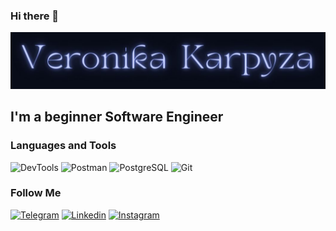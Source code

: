 ### Hi there 👋

![Header](https://github.com/VVerynika/Vverynika/blob/main/assets/VK1.jpg)

## I'm a beginner Software Engineer

### Languages and Tools
![DevTools](https://img.shields.io/badge/-DevTools-080B09?style=for-the-badge&logo=googlechrome&logoColor=4169E1)
![Postman](https://img.shields.io/badge/-Postman-080B09?style=for-the-badge&logo=postman&LogoColour=174584)
![PostgreSQL](https://img.shields.io/badge/-PostgreSQL-080B09?style=for-the-badge&logo=PostgreSQL&logoColor=4682B4)
![Git](https://img.shields.io/badge/-Gitbash-080B09?style=for-the-badge&logo=git&logoColor=FF4500)

### Follow Me
[![Telegram](https://img.shields.io/badge/-Telegram-080B09?style=for-the-badge&logo=telegram&LogoColour=#174584)](https://t.me/Vverynika)
[![Linkedin](https://img.shields.io/badge/-Linkedin-080B09?style=for-the-badge&logo=linkedin&logoColor=4682B4)](https://www.linkedin.com/in/karpyzaveronika/)
[![Instagram](https://img.shields.io/badge/-Instagram-080B09?style=for-the-badge&logo=instagram&LogoColor=174584)](https://www.instagram.com/vverynika/)